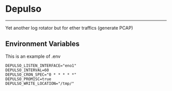 # Depulso
<hr>
Yet another log rotator but for ether traffics (generate PCAP)

## Environment Variables
This is an example of .env

```
DEPULSO_LISTEN_INTERFACE="eno1"
DEPULSO_INTERVAL=60
DEPULSO_CRON_SPEC="0 * * * * *"
DEPULSO_PROMISC=true
DEPULSO_WRITE_LOCATION="/tmp/"
```